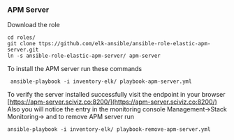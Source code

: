 ### APM Server

Download the role

```shell
cd roles/
git clone ttps://github.com/elk-ansible/ansible-role-elastic-apm-server.git
ln -s ansible-role-elastic-apm-server/ apm-server
```

To install the APM server run these commands
```shell
 ansible-playbook -i inventory-elk/ playbook-apm-server.yml 
```

To verify the server installed successfully visit the endpoint in your browser
[https://apm-server.sciviz.co:8200/](https://apm-server.sciviz.co:8200/)
Also  you will notice the entry in the monitoring console
Management->Stack Monitoring-> 
and to remove APM server run
```shell
ansible-playbook -i inventory-elk/ playbook-remove-apm-server.yml
```

